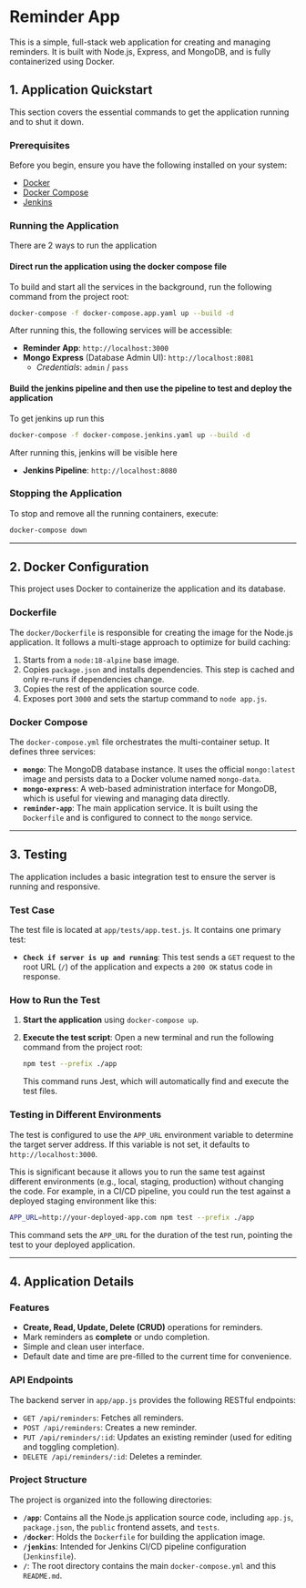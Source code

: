# Reminder App

This is a simple, full-stack web application for creating and managing reminders. It is built with Node.js, Express, and MongoDB, and is fully containerized using Docker.

## 1. Application Quickstart

This section covers the essential commands to get the application running and to shut it down.

### Prerequisites

Before you begin, ensure you have the following installed on your system:

- [Docker](https://docs.docker.com/get-docker/)
- [Docker Compose](https://docs.docker.com/compose/install/)
- [Jenkins](https://www.jenkins.io/)

### Running the Application

There are 2 ways to run the application

#### Direct run the application using the docker compose file

To build and start all the services in the background, run the following command from the project root:

```bash
docker-compose -f docker-compose.app.yaml up --build -d
```

After running this, the following services will be accessible:

- **Reminder App**: `http://localhost:3000`
- **Mongo Express** (Database Admin UI): `http://localhost:8081`
  - *Credentials*: `admin` / `pass`

#### Build the jenkins pipeline and then use the pipeline to test and deploy the application

To get jenkins up run this

```bash
docker-compose -f docker-compose.jenkins.yaml up --build -d
```

After running this, jenkins will be visible here

- **Jenkins Pipeline**: `http://localhost:8080`

### Stopping the Application

To stop and remove all the running containers, execute:

```bash
docker-compose down
```

---

## 2. Docker Configuration

This project uses Docker to containerize the application and its database.

### Dockerfile

The `docker/Dockerfile` is responsible for creating the image for the Node.js application. It follows a multi-stage approach to optimize for build caching:

1. Starts from a `node:18-alpine` base image.
2. Copies `package.json` and installs dependencies. This step is cached and only re-runs if dependencies change.
3. Copies the rest of the application source code.
4. Exposes port `3000` and sets the startup command to `node app.js`.

### Docker Compose

The `docker-compose.yml` file orchestrates the multi-container setup. It defines three services:

- **`mongo`**: The MongoDB database instance. It uses the official `mongo:latest` image and persists data to a Docker volume named `mongo-data`.
- **`mongo-express`**: A web-based administration interface for MongoDB, which is useful for viewing and managing data directly.
- **`reminder-app`**: The main application service. It is built using the `Dockerfile` and is configured to connect to the `mongo` service.

---

## 3. Testing

The application includes a basic integration test to ensure the server is running and responsive.

### Test Case

The test file is located at `app/tests/app.test.js`. It contains one primary test:

- **`Check if server is up and running`**: This test sends a `GET` request to the root URL (`/`) of the application and expects a `200 OK` status code in response.

### How to Run the Test

1. **Start the application** using `docker-compose up`.
2. **Execute the test script**: Open a new terminal and run the following command from the project root:
   ```bash
   npm test --prefix ./app
   ```

   This command runs Jest, which will automatically find and execute the test files.

### Testing in Different Environments

The test is configured to use the `APP_URL` environment variable to determine the target server address. If this variable is not set, it defaults to `http://localhost:3000`.

This is significant because it allows you to run the same test against different environments (e.g., local, staging, production) without changing the code. For example, in a CI/CD pipeline, you could run the test against a deployed staging environment like this:

```bash
APP_URL=http://your-deployed-app.com npm test --prefix ./app
```

This command sets the `APP_URL` for the duration of the test run, pointing the test to your deployed application.

---

## 4. Application Details

### Features

- **Create, Read, Update, Delete (CRUD)** operations for reminders.
- Mark reminders as **complete** or undo completion.
- Simple and clean user interface.
- Default date and time are pre-filled to the current time for convenience.

### API Endpoints

The backend server in `app/app.js` provides the following RESTful endpoints:

- `GET /api/reminders`: Fetches all reminders.
- `POST /api/reminders`: Creates a new reminder.
- `PUT /api/reminders/:id`: Updates an existing reminder (used for editing and toggling completion).
- `DELETE /api/reminders/:id`: Deletes a reminder.

### Project Structure

The project is organized into the following directories:

- **`/app`**: Contains all the Node.js application source code, including `app.js`, `package.json`, the `public` frontend assets, and `tests`.
- **`/docker`**: Holds the `Dockerfile` for building the application image.
- **`/jenkins`**: Intended for Jenkins CI/CD pipeline configuration (`Jenkinsfile`).
- **`/`**: The root directory contains the main `docker-compose.yml` and this `README.md`.
